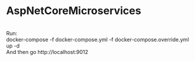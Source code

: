 # AspNetCoreMicroservices
</br>
Run:
</br>
docker-compose -f docker-compose.yml -f docker-compose.override.yml up -d
</br>
And then go http://localhost:9012
